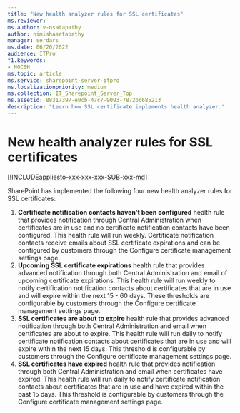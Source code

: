 ```yaml
---
title: "New health analyzer rules for SSL certificates"
ms.reviewer: 
ms.author: v-nsatapathy
author: nimishasatapathy
manager: serdars
ms.date: 06/20/2022
audience: ITPro
f1.keywords:
- NOCSH
ms.topic: article
ms.service: sharepoint-server-itpro
ms.localizationpriority: medium
ms.collection: IT_Sharepoint_Server_Top
ms.assetid: 88317397-e0cb-47c7-9093-7872bc685213
description: "Learn how SSL certificate implements health analyzer."
---
```


# New health analyzer rules for SSL certificates

[!INCLUDE[appliesto-xxx-xxx-xxx-SUB-xxx-md](../includes/appliesto-xxx-xxx-xxx-SUB-xxx-md.md)]

SharePoint has implemented the following four new health analyzer rules for SSL certificates:

1. **Certificate notification contacts haven't been configured** health rule that provides notification through Central Administration when certificates are in use and no certificate notification contacts have been configured. This health rule will run weekly. Certificate notification contacts receive emails about SSL certificate expirations and can be configured by customers through the Configure certificate management settings page.
2. **Upcoming SSL certificate expirations** health rule that provides advanced notification through both Central Administration and email of upcoming certificate expirations. This health rule will run weekly to notify certification notification contacts about certificates that are in use and will expire within the next 15 - 60 days. These thresholds are configurable by customers through the Configure certificate management settings page.
3. **SSL certificates are about to expire** health rule that provides advanced notification through both Central Administration and email when certificates are about to expire. This health rule will run daily to notify certificate notification contacts about certificates that are in use and will expire within the next 15 days. This threshold is configurable by customers through the Configure certificate management settings page.
4. **SSL certificates have expired** health rule that provides notification through both Central Administration and email when certificates have expired. This health rule will run daily to notify certificate notification contacts about certificates that are in use and have expired within the past 15 days. This threshold is configurable by customers through the Configure certificate management settings page.
